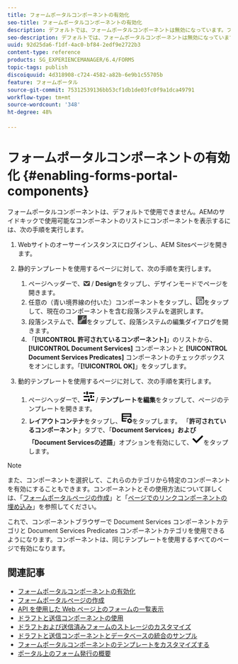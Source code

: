 ```yaml
---
title: フォームポータルコンポーネントの有効化
seo-title: フォームポータルコンポーネントの有効化
description: デフォルトでは、フォームポータルコンポーネントは無効になっています。フォームポータルコンポーネントを有効にするには、Document Services と Document Services Predicates グループを有効にします。
seo-description: デフォルトでは、フォームポータルコンポーネントは無効になっています。フォームポータルコンポーネントを有効にするには、Document Services と Document Services Predicates グループを有効にします。
uuid: 92d25da6-f1df-4ac0-bf84-2edf9e2722b3
content-type: reference
products: SG_EXPERIENCEMANAGER/6.4/FORMS
topic-tags: publish
discoiquuid: 4d318908-c724-4582-a82b-6e9b1c55705b
feature: フォームポータル
source-git-commit: 75312539136bb53cf1db1de03fc0f9a1dca49791
workflow-type: tm+mt
source-wordcount: '348'
ht-degree: 48%

---
```



# フォームポータルコンポーネントの有効化 {#enabling-forms-portal-components}

フォームポータルコンポーネントは、デフォルトで使用できません。AEMのサイドキックで使用可能なコンポーネントのリストにコンポーネントを表示するには、次の手順を実行します。

1. Webサイトのオーサーインスタンスにログインし、AEM Sitesページを開きます。

1. 静的テンプレートを使用するページに対して、次の手順を実行します。

   1. ページヘッダーで、![canvas-drop-down](assets/canvas-drop-down.png) / **Design**&#x200B;をタップし、デザインモードでページを開きます。
   1. 任意の（青い境界線の付いた）コンポーネントをタップし、![フィールドレベル](assets/field-level.png)をタップして、現在のコンポーネントを含む段落システムを選択します。
   1. 段落システムで、![settings_icon](assets/settings_icon.png)をタップして、段落システムの編集ダイアログを開きます。
   1. 「**[!UICONTROL 許可されているコンポーネント]**」のリストから、**[!UICONTROL Document Services]** コンポーネントと **[!UICONTROL Document Services Predicates]** コンポーネントのチェックボックスをオンにします。「**[!UICONTROL OK]**」をタップします。

1. 動的テンプレートを使用するページに対して、次の手順を実行します。

   1. ページヘッダーで、![プロパティ](assets/properties.png) / **テンプレートを編集**&#x200B;をタップして、ページのテンプレートを開きます。
   1. **レイアウトコンテナ**&#x200B;をタップし、![FeedManagement](assets/FeedManagement.png)をタップします。 「**許可されているコンポーネント**」タブで、「**Document Services」および「Document Servicesの述語**」オプションを有効にして、![aem_6_3_forms_save](assets/aem_6_3_forms_save.png)をタップします。

>[!NOTE]
>
>また、コンポーネントを選択して、これらのカテゴリから特定のコンポーネントを有効にすることもできます。コンポーネントとその使用方法について詳しくは、「[フォームポータルページの作成](/help/forms/using/creating-form-portal-page.md)」と「[ページでのリンクコンポーネントの埋め込み](/help/forms/using/embedding-link-component-page.md)」を参照してください。

これで、コンポーネントブラウザーで Document Services コンポーネントカテゴリと Document Services Predicates コンポーネントカテゴリを使用できるようになります。コンポーネントは、同じテンプレートを使用するすべてのページで有効になります。

## 関連記事

* [フォームポータルコンポーネントの有効化](/help/forms/using/enabling-forms-portal-components.md)
* [フォームポータルページの作成](/help/forms/using/creating-form-portal-page.md)
* [API を使用した Web ページ上のフォームの一覧表示](/help/forms/using/listing-forms-webpage-using-apis.md)
* [ドラフトと送信コンポーネントの使用](/help/forms/using/draft-submission-component.md)
* [ドラフトおよび送信済みフォームのストレージのカスタマイズ](/help/forms/using/draft-submission-component.md)
* [ドラフトと送信コンポーネントとデータベースの統合のサンプル](/help/forms/using/integrate-draft-submission-database.md)
* [フォームポータルコンポーネントのテンプレートをカスタマイズする](/help/forms/using/customizing-templates-forms-portal-components.md)
* [ポータル上のフォーム発行の概要](/help/forms/using/introduction-publishing-forms.md)
